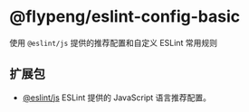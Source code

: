 # @flypeng/eslint-config-basic

使用 `@eslint/js` 提供的推荐配置和自定义 ESLint 常用规则

## 扩展包

- [@eslint/js](https://github.com/eslint/eslint.git) ESLint 提供的 JavaScript 语言推荐配置。
